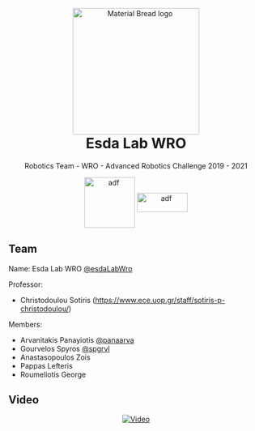 
<p align="center" style="margin-bottom: 0px !important;">
  <img width="250" src="https://dih.esdalab.ece.uop.gr/network/image?networkId=e0e1520a-5ab1-4e43-82af-257772a2bedd" alt="Material Bread logo" align="center">
</p>
<h1 align="center" style="margin-top: 0px !important;">Esda Lab WRO</h1>


<p align="center" >Robotics Team - WRO - Advanced Robotics Challenge 2019 - 2021 </p>

<p align="center" style="margin-bottom: 0px !important;">
  <a href="https://www.facebook.com/wro.esda"><img width="100" src="https://upload.wikimedia.org/wikipedia/commons/thumb/7/7c/Facebook_New_Logo_%282015%29.svg/1200px-Facebook_New_Logo_%282015%29.svg.png" alt="adf" align="center"></a>
  <a href="https://www.youtube.com/channel/UCJmddOv-XHiSvX4aMkn_y7w"><img width="100" height="38" src="https://fdn.gsmarena.com/imgroot/news/21/02/youtube-android-4k-playback-option/-1220x526/gsmarena_000.jpg" alt="adf" align="center"></a>
  
</p>

## Team
Name: Esda Lab WRO [@esdaLabWro]( https://github.com/esdaLabWro )

Professor:
- Christodoulou Sotiris (https://www.ece.uop.gr/staff/sotiris-p-christodoulou/)

Members:
- Arvanitakis Panayiotis [@panaarva]( https://github.com/panaarva )
- Gourvelos Spyros [@spgrvl]( https://github.com/spgrvl )
- Anastasopoulos Zois
- Pappas Lefteris
- Roumeliotis George
## Video

<div align="center">
  
  [![Video](http://img.youtube.com/vi/g3FIFQtoUoU/0.jpg)](https://www.youtube.com/watch?v=g3FIFQtoUoU&ab_channel=ESDALab)
  
</div>
